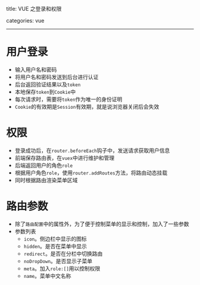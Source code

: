 title: VUE 之登录和权限

categories: vue

------

# 用户登录

- 输入用户名和密码
- 将用户名和密码发送到后台进行认证
- 后台返回验证结果以及`token`
- 本地保存`token`到`Cookie`中
- 每次请求时，需要将`token`作为唯一的身份证明
- `Cookie`的有效期是`Session`有效期，就是说浏览器关闭后会失效

# 权限

- 登录成功后，在`router.beforeEach`钩子中，发送请求获取用户信息
- 前端保存路由表，在`vuex`中进行维护和管理
- 后端返回用户的角色`role`
- 根据用户角色`role`，使用`router.addRoutes`方法，将路由动态挂载
- 同时根据路由渲染菜单区域

# 路由参数

- 除了`路由配置`中的属性外，为了便于控制菜单的显示和控制，加入了一些参数
- 参数列表
  - `icon`。侧边栏中显示的图标
  - `hidden`。是否在菜单中显示
  - `redirect`。是否在分栏中切换路由
  - `noDropDown`。是否显示子菜单
  - `meta`。加入`role:[]`用以控制权限
  - `name`。菜单中文名称 
